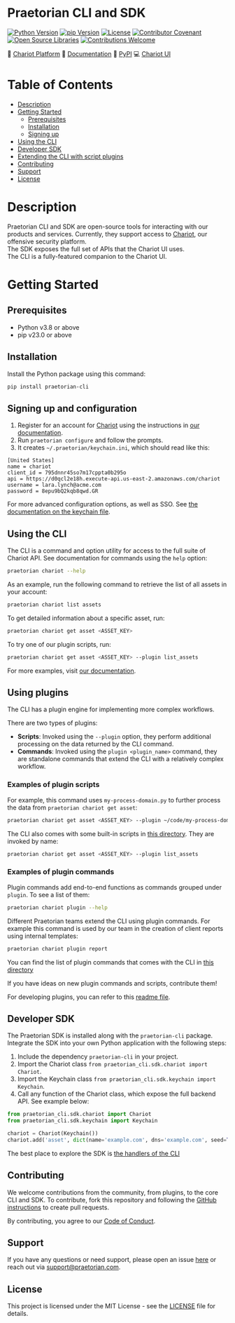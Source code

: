 # Praetorian CLI and SDK

[![Python Version](https://img.shields.io/badge/Python-v3.8+-blue)](https://www.python.org/)
[![pip Version](https://img.shields.io/badge/pip-v23.0+-blue)](https://pypi.org/project/praetorian-cli/)
[![License](https://img.shields.io/badge/License-MIT-007EC6.svg)](LICENSE)
[![Contributor Covenant](https://img.shields.io/badge/Contributor%20covenant-2.1-007EC6.svg)](CODE_OF_CONDUCT.md)
[![Open Source Libraries](https://img.shields.io/badge/Open--source-%F0%9F%92%9A-28a745)](https://opensource.org/)
[![Contributions Welcome](https://img.shields.io/badge/Contributions-Welcome-brightgreen.svg?style=flat)](https://github.com/praetorian-inc/chariot-ui/issues)

:link: [Chariot Platform](https://preview.chariot.praetorian.com)
:book: [Documentation](https://docs.praetorian.com)
:bookmark: [PyPI](https://pypi.org/project/praetorian-cli/)
:computer: [Chariot UI](https://github.com/praetorian-inc/chariot-ui)

# Table of Contents

- [Description](#description)
- [Getting Started](#getting-started)
    - [Prerequisites](#prerequisites)
    - [Installation](#installation)
    - [Signing up](#signing-up)
- [Using the CLI](#using-the-cli)
- [Developer SDK](#developer-sdk)
- [Extending the CLI with script plugins](#extending-the-cli-with-script-plugins)
- [Contributing](#contributing)
- [Support](#support)
- [License](#license)

# Description

Praetorian CLI and SDK are open-source tools for interacting with our products and services. Currently, they support
access to [Chariot](https://www.praetorian.com/proactive-cybersecurity-technology/), our
offensive security platform.
<br> The SDK exposes the full set of APIs that the Chariot UI uses.
<br> The CLI is a fully-featured companion to the Chariot UI.

# Getting Started

## Prerequisites

- Python v3.8 or above
- pip v23.0 or above

## Installation

Install the Python package using this command:

```zsh
pip install praetorian-cli
```

## Signing up and configuration

1. Register for an account for [Chariot](http://preview.chariot.praetorian.com) using the instructions
   in [our documentation](https://docs.praetorian.com/hc/en-us/articles/25784233986587-Account-Setup-and-Initial-Seeding).
2. Run `praetorian configure` and follow the prompts.
3. It creates `~/.praetorian/keychain.ini`, which should read like this:

```
[United States]
name = chariot
client_id = 795dnnr45so7m17cppta0b295o
api = https://d0qcl2e18h.execute-api.us-east-2.amazonaws.com/chariot
username = lara.lynch@acme.com
password = 8epu9bQ2kqb8qwd.GR
```

For more advanced configuration options, as well as SSO. See [the documentation on
the keychain file](https://github.com/praetorian-inc/praetorian-cli/blob/main/docs/configure.md).


## Using the CLI

The CLI is a command and option utility for access to the full suite of Chariot API. See documentation for commands
using the `help` option:

```zsh
praetorian chariot --help
```

As an example, run the following command to retrieve the list of all assets in your account:

```zsh
praetorian chariot list assets
```

To get detailed information about a specific asset, run:

```zsh
praetorian chariot get asset <ASSET_KEY>
```

To try one of our plugin scripts, run:

```zsh
praetorian chariot get asset <ASSET_KEY> --plugin list_assets
````

For more examples, visit [our documentation](https://docs.praetorian.com).

## Using plugins

The CLI has a plugin engine for implementing more complex workflows.

There are two types of plugins:

- **Scripts**: Invoked using the `--plugin` option, they perform additional processing on the data returned by the
  CLI command.
- **Commands**: Invoked using the `plugin <plugin_name>` command, they are standalone commands that extend the CLI with
  a relatively
  complex workflow.

### Examples of plugin scripts

For example, this command uses `my-process-domain.py` to further process the data from `praetorian chariot get asset`:

```zsh
praetorian chariot get asset <ASSET_KEY> --plugin ~/code/my-process-domain.py
```

The CLI also comes with some built-in scripts in
[this directory](https://github.com/praetorian-inc/praetorian-cli/tree/main/praetorian_cli/plugins/scripts). They
are invoked by name:

```zsh
praetorian chariot get asset <ASSET_KEY> --plugin list_assets
```

### Examples of plugin commands

Plugin commands add end-to-end functions as commands grouped under `plugin`. To see a list
of them:

```zsh
praetorian chariot plugin --help
```

Different Praetorian teams extend the CLI using plugin commands. For example this command is used by our team
in the creation of client reports using internal templates:

```zsh
praetorian chariot plugin report
```

You can find the list of plugin commands that comes with the CLI in
[this directory](https://github.com/praetorian-inc/praetorian-cli/tree/main/praetorian_cli/plugins/commands)

If you have ideas on new plugin commands and scripts, contribute them!

For developing plugins, you can refer to
this [readme file](https://github.com/praetorian-inc/praetorian-cli/blob/main/docs/plugin-development.md).

## Developer SDK

The Praetorian SDK is installed along with the `praetorian-cli` package. Integrate the SDK into your
own Python application with the following steps:

1. Include the dependency ``praetorian-cli`` in your project.
2. Import the Chariot class ``from praetorian_cli.sdk.chariot import Chariot``.
3. Import the Keychain class ``from praetorian_cli.sdk.keychain import Keychain``.
4. Call any function of the Chariot class, which expose the full backend API. See example below:

```python
from praetorian_cli.sdk.chariot import Chariot
from praetorian_cli.sdk.keychain import Keychain

chariot = Chariot(Keychain())
chariot.add('asset', dict(name='example.com', dns='example.com', seed=True))
```

The best place to explore the SDK is
[the handlers of the CLI](https://github.com/praetorian-inc/praetorian-cli/tree/main/praetorian_cli/handlers)

## Contributing

We welcome contributions from the community, from plugins, to the core CLI and SDK. To contribute, fork this
repository and following the
[GitHub instructions](https://docs.github.com/en/get-started/exploring-projects-on-github/contributing-to-a-project)
to create pull requests.

By contributing, you agree to our [Code of Conduct](CODE_OF_CONDUCT.md).

## Support

If you have any questions or need support, please open an
issue [here](https://github.com/praetorian-inc/chariot-ui/issues) or reach out via
[support@praetorian.com](mailto:support@praetorian.com).

## License

This project is licensed under the MIT License - see the [LICENSE](LICENSE) file for details.

